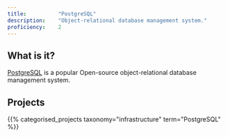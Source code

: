 ```yaml
---
title: 			"PostgreSQL"
description: 	"Object-relational database management system."
proficiency:	2
---
```


## What is it?
[PostgreSQL](https://www.postgresql.org/) is a popular Open-source object-relational database management system.

## Projects
{{% categorised_projects taxonomy="infrastructure" term="PostgreSQL" %}}